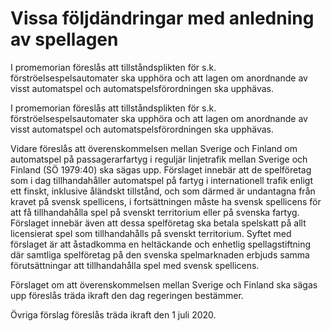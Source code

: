 # Vissa följdändringar med anledning av spellagen

I promemorian föreslås att tillståndsplikten för s.k. förströelsespelsautomater ska upphöra och att lagen om anordnande av visst automatspel och automatspelsförordningen ska upphävas.

I promemorian föreslås att tillståndsplikten för s.k. förströelsespelsautomater ska upphöra och att lagen om anordnande av visst automatspel och automatspelsförordningen ska upphävas.

Vidare föreslås att överenskommelsen mellan Sverige och Finland om automatspel på passagerarfartyg i reguljär linjetrafik mellan Sverige och Finland (SÖ 1979:40) ska sägas upp. Förslaget innebär att de spelföretag som i dag tillhandahåller automatspel på fartyg i internationell trafik enligt ett finskt, inklusive åländskt tillstånd, och som därmed är undantagna från kravet på svensk spellicens, i fortsättningen måste ha svensk spellicens för att få tillhandahålla spel på svenskt territorium eller på svenska fartyg. Förslaget innebär även att dessa spelföretag ska betala spelskatt på allt licensierat spel som tillhandahålls på svenskt territorium. Syftet med förslaget är att åstadkomma en heltäckande och enhetlig spellagstiftning där samtliga spelföretag på den svenska spelmarknaden erbjuds samma förutsättningar att tillhandahålla spel med svensk spellicens.

Förslaget om att överenskommelsen mellan Sverige och Finland
ska sägas upp föreslås träda ikraft den dag regeringen bestämmer.

Övriga förslag föreslås träda ikraft den 1 juli 2020.

